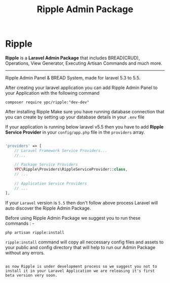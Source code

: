 <p align="center"><h1 align="center">Ripple Admin Package</h1></p>
<p align="center">

<a href="https://packagist.org/packages/ypc/ripple"><img src="https://poser.pugx.org/ypc/ripple/v/stable" alt=""></a>
<a href="https://packagist.org/packages/ypc/ripple"><img src="https://poser.pugx.org/ypc/ripple/v/unstable" alt=""></a>
<a href="https://packagist.org/packages/ypc/ripple"><img src="https://poser.pugx.org/ypc/ripple/downloads" alt=""></a>
<a href="https://packagist.org/packages/ypc/ripple"><img src="https://poser.pugx.org/ypc/ripple/license" alt=""></a>
</p>

# Ripple

<strong>Ripple</strong> is a <strong>Laravel Admin Package</strong> that includes BREAD(CRUD), Operations, View Generator, Executing Artisan Commands and much more.
<hr>
Ripple Admin Panel & BREAD System, made for laravel 5.3 to 5.5.

After creating your laravel application you can add Ripple Admin Panel to your Application with the following command
```
composer require ypc/ripple:"dev-dev"
```

After installing Ripple Make sure you have running database connection that you can create by setting up your database details in your <code>.env</code> file

If your application is running below laravel v5.5 then you have to add <strong>Ripple Service Provider</strong> in your <code>config/app.php</code> file in the <code>providers</code> array.

```php

'providers' => [
    // Laravel Framework Service Providers...
    //...
    
    // Package Service Providers
    YPC\Ripple\Providers\RippleServiceProvider::class,
    // ...
    
    // Application Service Providers
    // ...
],

```

If your <code>Laravel</code> version is <code>5.5</code> then don't follow above process Laravel will auto discover the Ripple Admin Package.

Before using Ripple Admin Package we suggest you to run these commands : -

```
php artisan ripple:install
```

<code>ripple:install</code> command will copy all neccessary config files and assets to your public and config directory that will help to run our Admin Package without any errors.

<code>
as now Ripple is under development process so we suggest you not to install it in your Laravel Application we are releasing it's first beta version very soon.
</code>


